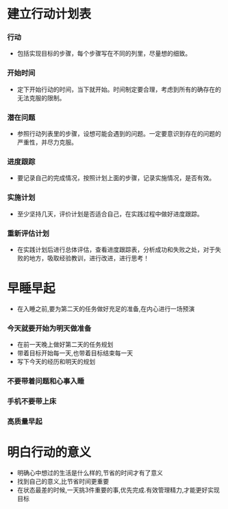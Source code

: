 # 建立行动计划表
### 行动
- 包括实现目标的步骤，每个步骤写在不同的列里，尽量想的细致。
### 开始时间
- 定下开始行动的时间，当下就开始。时间制定要合理，考虑到所有的确存在的无法克服的限制。
### 潜在问题
- 参照行动列表里的步骤，设想可能会遇到的问题。一定要意识到存在的问题的严重性，并尽力克服。
### 进度跟踪
- 要记录自己的完成情况，按照计划上面的步骤，记录实施情况，是否有效。
### 实施计划
- 至少坚持几天，评价计划是否适合自己，在实践过程中做好进度跟踪。
### 重新评估计划
- 在实践计划后进行总体评估，查看进度跟踪表，分析成功和失败之处，对于失败的地方，吸取经验教训，进行改进，进行思考！
# 早睡早起
- 在入睡之前,要为第二天的任务做好充足的准备,在内心进行一场预演
### 今天就要开始为明天做准备
- 在前一天晚上做好第二天的任务规划
- 带着目标开始每一天,也带着目标结束每一天
- 写下今天的经历和明天的规划
### 不要带着问题和心事入睡
### 手机不要带上床
### 高质量早起
# 明白行动的意义
- 明确心中想过的生活是什么样的,节省的时间才有了意义
- 找到自己的意义,比节省时间更重要
- 在状态最差的时候,一天挑3件重要的事,优先完成.有效管理精力,才能更好实现目标
